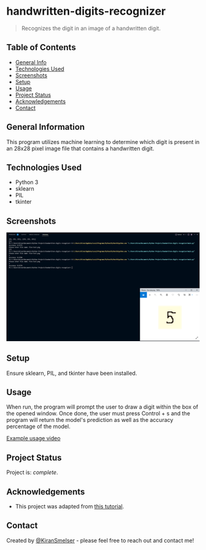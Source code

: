 # handwritten-digits-recognizer
> Recognizes the digit in an image of a handwritten digit.

## Table of Contents
* [General Info](#general-information)
* [Technologies Used](#technologies-used)
* [Screenshots](#screenshots)
* [Setup](#setup)
* [Usage](#usage)
* [Project Status](#project-status)
* [Acknowledgements](#acknowledgements)
* [Contact](#contact)


## General Information
This program utilizes machine learning to determine which digit is present in an 28x28 pixel image file that contains a handwritten digit.


## Technologies Used
- Python 3
- sklearn
- PIL
- tkinter


## Screenshots
![Example screenshot](./test-result.png)


## Setup
Ensure sklearn, PIL, and tkinter have been installed.


## Usage
When run, the program will prompt the user to draw a digit within the box of the opened window. Once done, the user must press Control + s and the program will return the model's prediction as well as the accuracy percentage of the model. 

[Example usage video](./test-result.mp4)


## Project Status
Project is: _complete_.


## Acknowledgements
- This project was adapted from [this tutorial](https://www.youtube.com/watch?v=pqNCD_5r0IU&list=WL&index=42).


## Contact
Created by [@KiranSmelser](https://github.com/KiranSmelser) - please feel free to reach out and contact me!